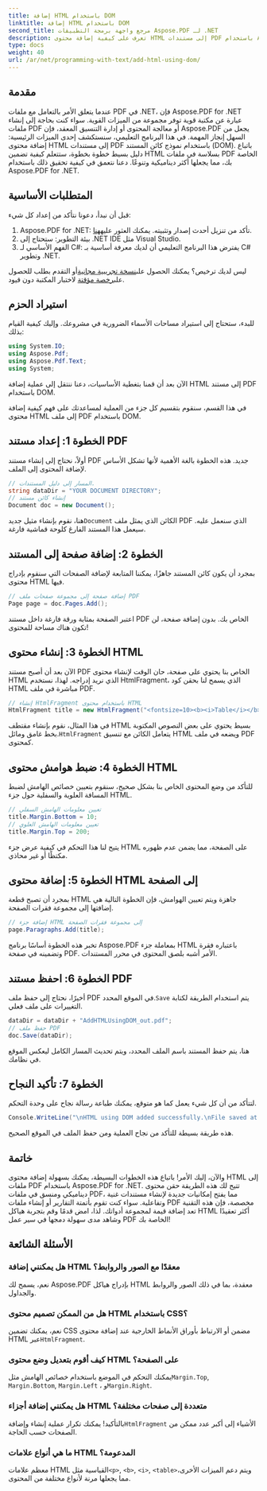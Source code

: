 ```yaml
---
title: إضافة HTML باستخدام DOM
linktitle: إضافة HTML باستخدام DOM
second_title: مرجع واجهة برمجة التطبيقات Aspose.PDF لـ .NET
description: تعرف على كيفية إضافة محتوى HTML إلى مستندات PDF باستخدام Aspose.PDF for .NET في هذا البرنامج التعليمي خطوة بخطوة. قم بتحسين ملفات PDF الخاصة بك باستخدام تنسيق HTML الديناميكي بسهولة.
type: docs
weight: 40
url: /ar/net/programming-with-text/add-html-using-dom/
---
```

## مقدمة

عندما يتعلق الأمر بالتعامل مع ملفات PDF في .NET، فإن Aspose.PDF for .NET عبارة عن مكتبة قوية توفر مجموعة من الميزات القوية. سواء كنت بحاجة إلى إنشاء ملفات PDF أو معالجة المحتوى أو إدارة التنسيق المعقد، فإن Aspose.PDF يجعل من السهل إنجاز المهمة. في هذا البرنامج التعليمي، سنستكشف إحدى الميزات الرئيسية: إضافة محتوى HTML إلى مستندات PDF باستخدام نموذج كائن المستند (DOM). باتباع دليل بسيط خطوة بخطوة، ستتعلم كيفية تضمين HTML بسلاسة في ملفات PDF الخاصة بك، مما يجعلها أكثر ديناميكية وتنوعًا. دعنا نتعمق في كيفية تحقيق ذلك باستخدام Aspose.PDF for .NET.

## المتطلبات الأساسية

قبل أن نبدأ، دعونا نتأكد من إعداد كل شيء:

1.  Aspose.PDF for .NET: تأكد من تنزيل أحدث إصدار وتثبيته. يمكنك العثور عليه[هنا](https://releases.aspose.com/pdf/net/).
2. بيئة التطوير: ستحتاج إلى .NET IDE مثل Visual Studio.
3. الفهم الأساسي لـ C#: يفترض هذا البرنامج التعليمي أن لديك معرفة أساسية بـ C# وتطوير .NET.

ليس لديك ترخيص؟ يمكنك الحصول على[نسخة تجريبية مجانية](https://releases.aspose.com/)أو التقدم بطلب للحصول على[رخصة مؤقتة](https://purchase.aspose.com/temporary-license/) لاختبار المكتبة دون قيود.

## استيراد الحزم

للبدء، ستحتاج إلى استيراد مساحات الأسماء الضرورية في مشروعك. وإليك كيفية القيام بذلك:

```csharp
using System.IO;
using Aspose.Pdf;
using Aspose.Pdf.Text;
using System;
```

الآن بعد أن قمنا بتغطية الأساسيات، دعنا ننتقل إلى عملية إضافة HTML إلى مستند PDF باستخدام DOM.

في هذا القسم، سنقوم بتقسيم كل جزء من العملية لمساعدتك على فهم كيفية إضافة محتوى HTML إلى ملف PDF باستخدام DOM.

## الخطوة 1: إعداد مستند PDF

أولاً، نحتاج إلى إنشاء مستند PDF جديد. هذه الخطوة بالغة الأهمية لأنها تشكل الأساس لإضافة المحتوى إلى الملف.

```csharp
// المسار إلى دليل المستندات.
string dataDir = "YOUR DOCUMENT DIRECTORY";
// إنشاء كائن مستند
Document doc = new Document();
```

 هنا، نقوم بإنشاء مثيل جديد`Document` الكائن الذي يمثل ملف PDF الذي سنعمل عليه. سيعمل هذا المستند الفارغ كلوحة قماشية فارغة.

## الخطوة 2: إضافة صفحة إلى المستند

بمجرد أن يكون كائن المستند جاهزًا، يمكننا المتابعة لإضافة الصفحات التي سنقوم بإدراج محتوى HTML فيها.

```csharp
// إضافة صفحة إلى مجموعة صفحات ملف PDF
Page page = doc.Pages.Add();
```

اعتبر الصفحة بمثابة ورقة فارغة داخل مستند PDF الخاص بك. بدون إضافة صفحة، لن تكون هناك مساحة للمحتوى!

## الخطوة 3: إنشاء محتوى HTML

الآن بعد أن أصبح مستند PDF الخاص بنا يحتوي على صفحة، حان الوقت لإنشاء محتوى HTML الذي نريد إدراجه. لهذا، نستخدم HtmlFragment، الذي يسمح لنا بحقن كود HTML مباشرة في ملف PDF.

```csharp
// إنشاء HtmlFragment باستخدام محتوى HTML
HtmlFragment title = new HtmlFragment("<fontsize=10><b><i>Table</i></b></fontsize>");
```

 في هذا المثال، نقوم بإنشاء مقتطف HTML بسيط يحتوي على بعض النصوص المكتوبة بخط غامق ومائل.`HtmlFragment` يتعامل الكائن مع تنسيق HTML ويضعه في ملف PDF كمحتوى.

## الخطوة 4: ضبط هوامش محتوى HTML

للتأكد من وضع المحتوى الخاص بنا بشكل صحيح، سنقوم بتعيين خصائص الهامش لضبط المسافة العلوية والسفلية حول جزء HTML.

```csharp
// تعيين معلومات الهامش السفلي
title.Margin.Bottom = 10;
// تعيين معلومات الهامش العلوي
title.Margin.Top = 200;
```

يتيح لنا هذا التحكم في كيفية عرض جزء HTML على الصفحة، مما يضمن عدم ظهوره مكتظًا أو غير محاذي.

## الخطوة 5: إضافة محتوى HTML إلى الصفحة

بمجرد أن تصبح قطعة HTML جاهزة ويتم تعيين الهوامش، فإن الخطوة التالية هي إضافتها إلى مجموعة فقرات الصفحة.

```csharp
// إضافة جزء HTML إلى مجموعة فقرات الصفحة
page.Paragraphs.Add(title);
```

تخبر هذه الخطوة أساسًا برنامج Aspose.PDF بمعاملة جزء HTML باعتباره فقرة وتضمينه في صفحة PDF. الأمر أشبه بلصق المحتوى في محرر المستندات.

## الخطوة 6: احفظ مستند PDF

 أخيرًا، نحتاج إلى حفظ ملف PDF في الموقع المحدد.`Save` يتم استخدام الطريقة لكتابة التغييرات على ملف فعلي.

```csharp
dataDir = dataDir + "AddHTMLUsingDOM_out.pdf";
// حفظ ملف PDF
doc.Save(dataDir);
```

هنا، يتم حفظ المستند باسم الملف المحدد، ويتم تحديث المسار الكامل ليعكس الموقع في نظامك.

## الخطوة 7: تأكيد النجاح

لتتأكد من أن كل شيء يعمل كما هو متوقع، يمكنك طباعة رسالة نجاح على وحدة التحكم.

```csharp
Console.WriteLine("\nHTML using DOM added successfully.\nFile saved at " + dataDir);
```

هذه طريقة بسيطة للتأكد من نجاح العملية ومن حفظ الملف في الموقع الصحيح.

## خاتمة

والآن، إليك الأمر! باتباع هذه الخطوات البسيطة، يمكنك بسهولة إضافة محتوى HTML إلى ملفات PDF باستخدام Aspose.PDF for .NET. تتيح لك هذه الطريقة حقن محتوى ديناميكي ومنسق في ملفات PDF، مما يفتح إمكانيات جديدة لإنشاء مستندات غنية وتفاعلية. سواء كنت تقوم بأتمتة التقارير أو إنشاء ملفات PDF مخصصة، فإن هذه التقنية تعد إضافة قيمة لمجموعة أدواتك. لذا، امض قدمًا وقم بتجربة هياكل HTML أكثر تعقيدًا وشاهد مدى سهولة دمجها في سير عمل PDF الخاصة بك!

## الأسئلة الشائعة

### هل يمكنني إضافة HTML معقدًا مع الصور والروابط؟
نعم، يسمح لك Aspose.PDF بإدراج هياكل HTML معقدة، بما في ذلك الصور والروابط والجداول.

### هل من الممكن تصميم محتوى HTML باستخدام CSS؟
 نعم، يمكنك تضمين CSS مضمن أو الارتباط بأوراق الأنماط الخارجية عند إضافة محتوى HTML عبر`HtmlFragment`.

### كيف أقوم بتعديل وضع محتوى HTML على الصفحة؟
 يمكنك التحكم في الموضع باستخدام خصائص الهامش مثل`Margin.Top`, `Margin.Bottom`, `Margin.Left` ، و`Margin.Right`.

### هل يمكنني إضافة أجزاء HTML متعددة إلى صفحات مختلفة؟
 بالتأكيد! يمكنك تكرار عملية إنشاء وإضافة`HtmlFragment` الأشياء إلى أكبر عدد ممكن من الصفحات حسب الحاجة.

### ما هي أنواع علامات HTML المدعومة؟
 معظم علامات HTML القياسية مثل`<p>`, `<b>`, `<i>`, `<table>`ويتم دعم الميزات الأخرى، مما يجعلها مرنة لأنواع مختلفة من المحتوى.